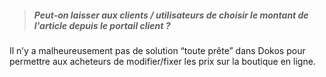 > ##### Peut-on laisser aux clients / utilisateurs de choisir le montant de l'article depuis le portail client ?

Il n’y a malheureusement pas de solution “toute prête” dans Dokos pour permettre aux acheteurs de modifier/fixer les prix sur la boutique en ligne.
